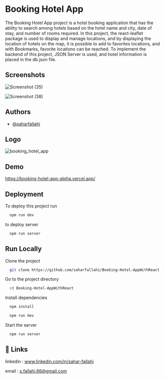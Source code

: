 
# Booking Hotel App


The Booking Hotel App project is a hotel booking application that has the ability to search among hotels based on the hotel name and city, date of stay, and number of rooms required.
In this project, the react-leaflet package is used to display and manage locations, and by displaying the location of hotels on the map, it is possible to add to favorites locations, and with Bookmarks, favorite locations can be reached.
To implement the backend of this project, JSON Server is used, and hotel information is placed in the db.json file.



## Screenshots
![Screenshot (35)](https://github.com/user-attachments/assets/6e463e8f-23e2-4ff4-80df-51721b6525b8)

![Screenshot (38)](https://github.com/user-attachments/assets/6ce0d56d-d236-4a59-a4b3-8b6032cf04c0)


## Authors

- [@saharfallahi](https://www.github.com/saharfallahi)

## Logo

![booking_hotel_app](https://github.com/user-attachments/assets/1a0dfe0a-40e6-4114-b83d-5a93e91d9d16)


## Demo

https://booking-hotel-app-alpha.vercel.app/


## Deployment

To deploy this project run

```bash
  npm run dev
```

to deploy server

```bash
  npm run server
```
## Run Locally

Clone the project

```bash
  git clone https://github.com/saharfallahi/Booking-Hotel-AppWithReact.git
```

Go to the project directory

```bash
  cd Booking-Hotel-AppWithReact
```

Install dependencies

```bash
  npm install
```
```bash
  npm run dev
```

Start the server

```bash
  npm run server
```


## 🔗 Links

linkedin : www.linkedin.com/in/sahar-fallahi

email : s.fallahi.66@gmail.com



